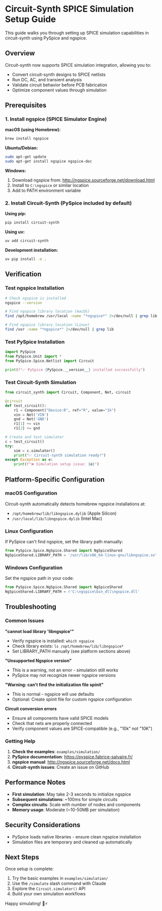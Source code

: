 # Circuit-Synth SPICE Simulation Setup Guide

This guide walks you through setting up SPICE simulation capabilities in circuit-synth using PySpice and ngspice.

## Overview

Circuit-synth now supports SPICE simulation integration, allowing you to:
- Convert circuit-synth designs to SPICE netlists
- Run DC, AC, and transient analysis 
- Validate circuit behavior before PCB fabrication
- Optimize component values through simulation

## Prerequisites

### 1. Install ngspice (SPICE Simulator Engine)

**macOS (using Homebrew):**
```bash
brew install ngspice
```

**Ubuntu/Debian:**
```bash
sudo apt-get update
sudo apt-get install ngspice ngspice-doc
```

**Windows:**
1. Download ngspice from: http://ngspice.sourceforge.net/download.html
2. Install to `C:\ngspice` or similar location
3. Add to PATH environment variable

### 2. Install Circuit-Synth (PySpice included by default)

**Using pip:**
```bash
pip install circuit-synth
```

**Using uv:**
```bash
uv add circuit-synth
```

**Development installation:**
```bash
uv pip install -e .
```

## Verification

### Test ngspice Installation
```bash
# Check ngspice is installed
ngspice --version

# Find ngspice library location (macOS)
find /opt/homebrew /usr/local -name "*ngspice*" 2>/dev/null | grep lib

# Find ngspice library location (Linux)
find /usr -name "*ngspice*" 2>/dev/null | grep lib
```

### Test PySpice Installation
```python
import PySpice
from PySpice.Unit import *
from PySpice.Spice.Netlist import Circuit

print(f"✅ PySpice {PySpice.__version__} installed successfully")
```

### Test Circuit-Synth Simulation
```python
from circuit_synth import Circuit, Component, Net, circuit

@circuit
def test_circuit():
    r1 = Component("Device:R", ref="R", value="1k")
    vin = Net('VIN')
    gnd = Net('GND')
    r1[1] += vin
    r1[2] += gnd

# Create and test simulator
c = test_circuit()
try:
    sim = c.simulator()
    print("✅ Circuit-synth simulation ready!")
except Exception as e:
    print(f"❌ Simulation setup issue: {e}")
```

## Platform-Specific Configuration

### macOS Configuration
Circuit-synth automatically detects homebrew ngspice installations at:
- `/opt/homebrew/lib/libngspice.dylib` (Apple Silicon)
- `/usr/local/lib/libngspice.dylib` (Intel Mac)

### Linux Configuration
If PySpice can't find ngspice, set the library path manually:
```python
from PySpice.Spice.NgSpice.Shared import NgSpiceShared
NgSpiceShared.LIBRARY_PATH = '/usr/lib/x86_64-linux-gnu/libngspice.so'
```

### Windows Configuration
Set the ngspice path in your code:
```python
from PySpice.Spice.NgSpice.Shared import NgSpiceShared
NgSpiceShared.LIBRARY_PATH = r'C:\ngspice\bin_dll\ngspice.dll'
```

## Troubleshooting

### Common Issues

**"cannot load library 'libngspice'"**
- Verify ngspice is installed: `which ngspice`
- Check library exists: `ls /opt/homebrew/lib/libngspice*`
- Set LIBRARY_PATH manually (see platform sections above)

**"Unsupported Ngspice version"**
- This is a warning, not an error - simulation still works
- PySpice may not recognize newer ngspice versions

**"Warning: can't find the initialization file spinit"**
- This is normal - ngspice will use defaults
- Optional: Create spinit file for custom ngspice configuration

**Circuit conversion errors**
- Ensure all components have valid SPICE models
- Check that nets are properly connected
- Verify component values are SPICE-compatible (e.g., "10k" not "10K")

### Getting Help

1. **Check the examples**: `examples/simulation/`
2. **PySpice documentation**: https://pyspice.fabrice-salvaire.fr/
3. **ngspice manual**: http://ngspice.sourceforge.net/docs.html
4. **Circuit-synth issues**: Create an issue on GitHub

## Performance Notes

- **First simulation**: May take 2-3 seconds to initialize ngspice
- **Subsequent simulations**: ~100ms for simple circuits
- **Complex circuits**: Scale with number of nodes and components
- **Memory usage**: Moderate (~10-50MB per simulation)

## Security Considerations

- PySpice loads native libraries - ensure clean ngspice installation
- Simulation files are temporary and cleaned up automatically

## Next Steps

Once setup is complete:
1. Try the basic examples in `examples/simulation/`
2. Use the `/simulate` slash command with Claude
3. Explore the `Circuit.simulator()` API
4. Build your own simulation workflows

Happy simulating! 🔌⚡
